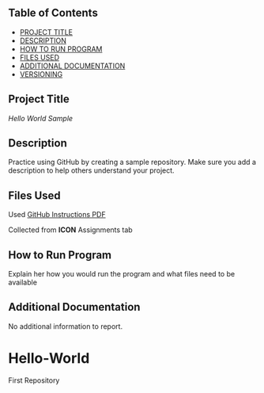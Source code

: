 
## Table of Contents

- [PROJECT TITLE](#Project-Title)
- [DESCRIPTION](#Description)
- [HOW TO RUN PROGRAM](#How-to-run-program)
- [FILES USED](#files-used)
- [ADDITIONAL DOCUMENTATION](#additional-documentation)
- [VERSIONING](#versioning)

## Project Title

*Hello World Sample*

## Description

Practice using GitHub by creating a sample repository. Make sure you add a description to help others understand your project.

## Files Used

Used [GitHub Instructions PDF](path/to/https://github.com/jessicaunternahrer/Hello-World/blob/main/GitHub%20Setup%20Instructions.pdf)
  
Collected from **ICON** Assignments tab
## How to Run Program

Explain her how you would run the program and what files need to be available

## Additional Documentation

No additional information to report.

# Hello-World
First Repository
